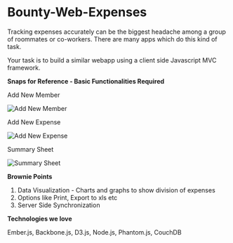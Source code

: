 Bounty-Web-Expenses
===================

Tracking expenses accurately can be the biggest headache among a group of roommates or co-workers. There are many apps which do this kind of task.

Your task is to build a similar webapp using a client side Javascript MVC framework.

**Snaps for Reference - Basic Functionalities Required**

Add New Member

![Add New Member](http://artoogithubdocs.s3.amazonaws.com/bounty/add-new-member.png)

Add New Expense

![Add New Expense](http://artoogithubdocs.s3.amazonaws.com/bounty/add-expense.png)

Summary Sheet

![Summary Sheet](http://artoogithubdocs.s3.amazonaws.com/bounty/summary.png) 

**Brownie Points**

1.  Data Visualization - Charts and graphs to show division of expenses
2.  Options like Print, Export to xls etc 
3.  Server Side Synchronization

**Technologies we love**

Ember.js, Backbone.js, D3.js, Node.js, Phantom.js, CouchDB
